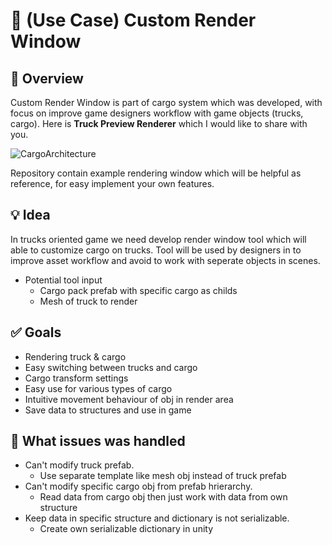 # :pencil: (Use Case) Custom Render Window

:pushpin: Overview
---------
Custom Render Window is part of cargo system which was developed,
with focus on improve game designers workflow with game objects (trucks, cargo).
Here is **Truck Preview Renderer** which I would like to share with you.

![CargoArchitecture](https://user-images.githubusercontent.com/14979589/69476392-01ab6080-0de2-11ea-83c8-97a96a7c5eb1.PNG)

Repository contain example rendering window which will be helpful as reference,
for easy implement your own features.

:bulb: Idea
---------
In trucks oriented game we need develop render window tool which will able to customize cargo on trucks.
Tool will be used by designers in to improve asset workflow and avoid to work with seperate objects in scenes.

* Potential tool input
    * Cargo pack prefab with specific cargo as childs
    * Mesh of truck to render

:white_check_mark: Goals
---------
* Rendering truck & cargo
* Easy switching between trucks and cargo
* Cargo transform settings
* Easy use for various types of cargo
* Intuitive movement behaviour of obj in render area
* Save data to structures and use in game

:poop: What issues was handled 
---------
* Can't modify truck prefab.
  * Use separate template like mesh obj instead of truck prefab  
* Can't modify specific cargo obj from prefab hrierarchy.
  * Read data from cargo obj then just work with data from own structure
* Keep data in specific structure and dictionary is not serializable.
  * Create own serializable dictionary in unity



